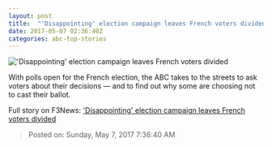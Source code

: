 ```yaml
---
layout: post
title:  "'Disappointing' election campaign leaves French voters divided"
date: 2017-05-07 02:36:40Z
categories: abc-top-stories
---
```


!['Disappointing' election campaign leaves French voters divided](http://www.abc.net.au/news/image/8504024-1x1-700x700.jpg)

With polls open for the French election, the ABC takes to the streets to ask voters about their decisions — and to find out why some are choosing not to cast their ballot.


Full story on F3News: ['Disappointing' election campaign leaves French voters divided](http://www.f3nws.com/n/ydVsVD)

> Posted on: Sunday, May 7, 2017 7:36:40 AM
